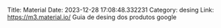 Title: Material
Date: 2023-12-28 17:08:48.332231
Category: desing
Link: https://m3.material.io/
Guia de desing dos produtos google
